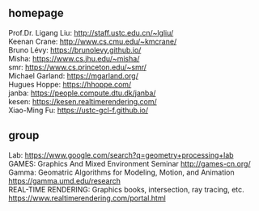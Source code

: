 ## homepage
Prof.Dr. Ligang Liu: <http://staff.ustc.edu.cn/~lgliu/>  
Keenan Crane: <http://www.cs.cmu.edu/~kmcrane/>  
Bruno Lévy: <https://brunolevy.github.io/>  
Misha: <https://www.cs.jhu.edu/~misha/>  
smr: <https://www.cs.princeton.edu/~smr/>  
Michael Garland: <https://mgarland.org/>  
Hugues Hoppe: <https://hhoppe.com/>  
janba: <https://people.compute.dtu.dk/janba/>  
kesen: <https://kesen.realtimerendering.com/>  
Xiao-Ming Fu: <https://ustc-gcl-f.github.io/>

## group
Lab: <https://www.google.com/search?q=geometry+processing+lab>  
GAMES: Graphics And Mixed Environment Seminar <http://games-cn.org/>  
Gamma: Geomatric Algorithms for Modeling, Motion, and Animation <https://gamma.umd.edu/research>  
REAL-TIME RENDERING: Graphics books, intersection, ray tracing, etc. <https://www.realtimerendering.com/portal.html>  

